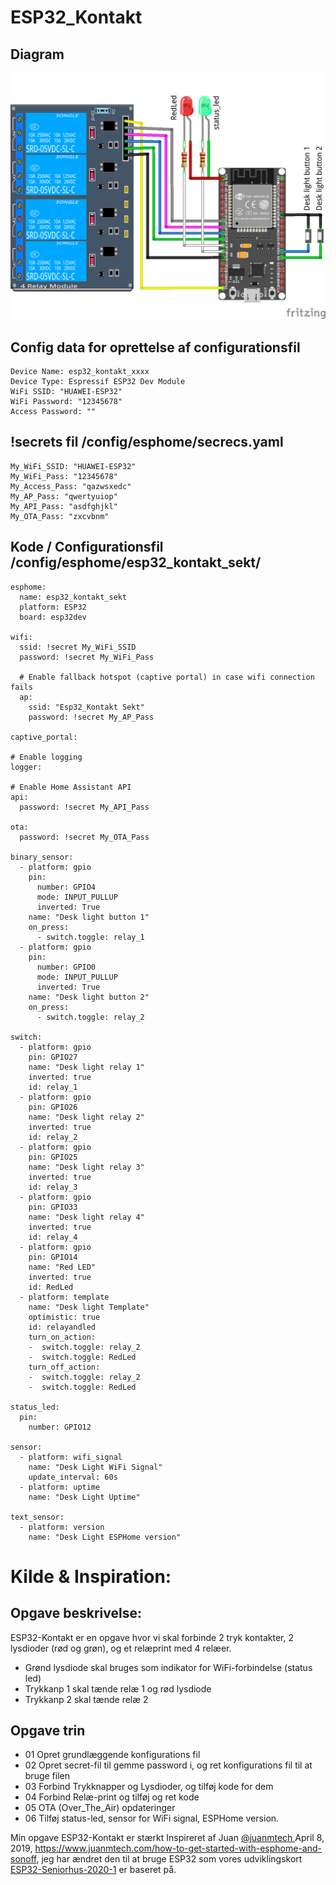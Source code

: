 # ESP32_Kontakt  
## Diagram  
![ESP32-Kontakt](/Opgaver/ESP32-Kontakt/ESP32-Kontakt_bb.png) 
## Config data for oprettelse af configurationsfil
```
Device Name: esp32_kontakt_xxxx
Device Type: Espressif ESP32 Dev Module
WiFi SSID: "HUAWEI-ESP32"
WiFi Password: "12345678"
Access Password: ""
```
## !secrets fil /config/esphome/secrecs.yaml
```
My_WiFi_SSID: "HUAWEI-ESP32"
My_WiFi_Pass: "12345678"
My_Access_Pass: "qazwsxedc"
My_AP_Pass: "qwertyuiop"
My_API_Pass: "asdfghjkl"
My_OTA_Pass: "zxcvbnm"
```
## Kode / Configurationsfil /config/esphome/esp32_kontakt_sekt/
```
esphome:
  name: esp32_kontakt_sekt
  platform: ESP32
  board: esp32dev

wifi:
  ssid: !secret My_WiFi_SSID
  password: !secret My_WiFi_Pass

  # Enable fallback hotspot (captive portal) in case wifi connection fails
  ap:
    ssid: "Esp32_Kontakt Sekt"
    password: !secret My_AP_Pass

captive_portal:

# Enable logging
logger:

# Enable Home Assistant API
api:
  password: !secret My_API_Pass

ota:
  password: !secret My_OTA_Pass

binary_sensor:
  - platform: gpio
    pin:
      number: GPIO4
      mode: INPUT_PULLUP
      inverted: True
    name: "Desk light button 1"
    on_press:
      - switch.toggle: relay_1
  - platform: gpio
    pin:
      number: GPIO0
      mode: INPUT_PULLUP
      inverted: True
    name: "Desk light button 2"
    on_press:
      - switch.toggle: relay_2

switch:
  - platform: gpio
    pin: GPIO27
    name: "Desk light relay 1"
    inverted: true
    id: relay_1
  - platform: gpio
    pin: GPIO26
    name: "Desk light relay 2"
    inverted: true
    id: relay_2
  - platform: gpio
    pin: GPIO25
    name: "Desk light relay 3"
    inverted: true
    id: relay_3
  - platform: gpio
    pin: GPIO33
    name: "Desk light relay 4"
    inverted: true
    id: relay_4
  - platform: gpio
    pin: GPIO14
    name: "Red LED"
    inverted: true
    id: RedLed
  - platform: template
    name: "Desk light Template"
    optimistic: true
    id: relayandled
    turn_on_action:
    -  switch.toggle: relay_2
    -  switch.toggle: RedLed
    turn_off_action:
    -  switch.toggle: relay_2 
    -  switch.toggle: RedLed

status_led:
  pin:
    number: GPIO12
    
sensor:
  - platform: wifi_signal
    name: "Desk Light WiFi Signal"
    update_interval: 60s
  - platform: uptime
    name: "Desk Light Uptime"

text_sensor:
  - platform: version
    name: "Desk Light ESPHome version"
```
# Kilde & Inspiration:
## Opgave beskrivelse:
ESP32-Kontakt er en opgave hvor vi skal forbinde 2 tryk kontakter, 2 lysdioder (rød og grøn), og et relæprint med 4 relæer.
* Grønd lysdiode skal bruges som indikator for WiFi-forbindelse (status led)
* Trykkanp 1 skal tænde relæ 1 og rød lysdiode
* Trykkanp 2 skal tænde relæ 2
## Opgave trin
* 01 Opret grundlæggende konfigurations fil
* 02 Opret secret-fil til gemme password i, og ret konfigurations fil til at bruge filen 
* 03 Forbind Trykknapper og Lysdioder, og tilføj kode for dem
* 04 Forbind Relæ-print og tilføj og ret kode
* 05 OTA (Over_The_Air) opdateringer
* 06 Tilføj status-led, sensor for WiFi signal, ESPHome version.

Min opgave ESP32-Kontakt er stærkt Inspireret af Juan [@juanmtech ](https://twitter.com/JuanMTech) April 8, 2019, https://www.juanmtech.com/how-to-get-started-with-esphome-and-sonoff, jeg har ændret den til at bruge ESP32 som vores udviklingskort [ESP32-Seniorhus-2020-1](https://github.com/sekt1953/ESP32-Seniorhus-2020-1) er baseret på.